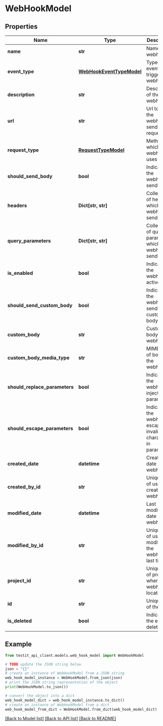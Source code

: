# WebHookModel


## Properties

Name | Type | Description | Notes
------------ | ------------- | ------------- | -------------
**name** | **str** | Name of the webhook | 
**event_type** | [**WebHookEventTypeModel**](WebHookEventTypeModel.md) | Type of event which triggers the webhook | 
**description** | **str** | Description of the webhook | [optional] 
**url** | **str** | Url to which the webhook sends request | 
**request_type** | [**RequestTypeModel**](RequestTypeModel.md) | Method which the webhook uses | 
**should_send_body** | **bool** | Indicates if the webhook sends body | 
**headers** | **Dict[str, str]** | Collection of headers which the webhook sends | [optional] 
**query_parameters** | **Dict[str, str]** | Collection of query parameters which the webhook sends | [optional] 
**is_enabled** | **bool** | Indicates if the webhook is active | 
**should_send_custom_body** | **bool** | Indicates if the webhook sends custom body | 
**custom_body** | **str** | Custom body of the webhook | [optional] 
**custom_body_media_type** | **str** | MIME type of body of the webhook | [optional] 
**should_replace_parameters** | **bool** | Indicates if the webhook injects parameters | 
**should_escape_parameters** | **bool** | Indicates if the webhook escapes invalid characters in parameters | 
**created_date** | **datetime** | Creation date of the webhook | 
**created_by_id** | **str** | Unique ID of user who created the webhook | 
**modified_date** | **datetime** | Last modification date of the webhook | [optional] 
**modified_by_id** | **str** | Unique ID of user who modified the webhook last time | [optional] 
**project_id** | **str** | Unique ID of project where the webhook is located | 
**id** | **str** | Unique ID of the entity | 
**is_deleted** | **bool** | Indicates if the entity is deleted | 

## Example

```python
from testit_api_client.models.web_hook_model import WebHookModel

# TODO update the JSON string below
json = "{}"
# create an instance of WebHookModel from a JSON string
web_hook_model_instance = WebHookModel.from_json(json)
# print the JSON string representation of the object
print(WebHookModel.to_json())

# convert the object into a dict
web_hook_model_dict = web_hook_model_instance.to_dict()
# create an instance of WebHookModel from a dict
web_hook_model_from_dict = WebHookModel.from_dict(web_hook_model_dict)
```
[[Back to Model list]](../README.md#documentation-for-models) [[Back to API list]](../README.md#documentation-for-api-endpoints) [[Back to README]](../README.md)


